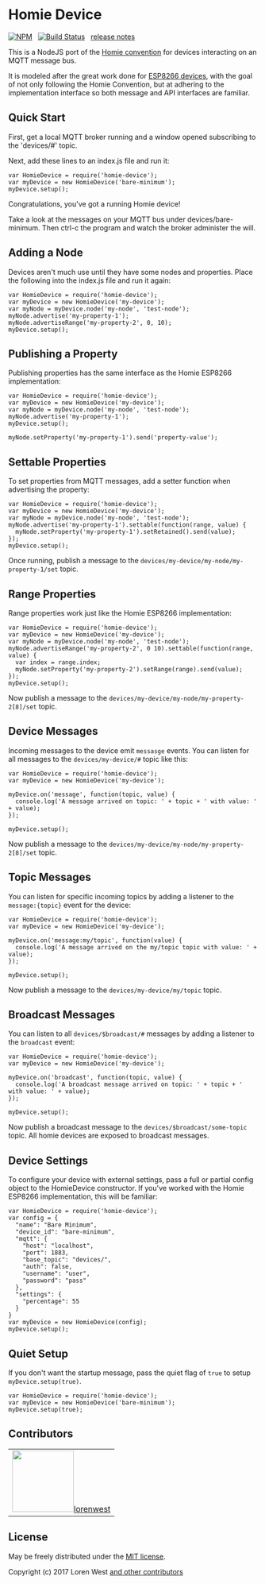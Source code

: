 Homie Device
============

[![NPM](https://nodei.co/npm/homie-device.svg?downloads=true&downloadRank=true)](https://nodei.co/npm/homie-device/)&nbsp;&nbsp;
[![Build Status](https://secure.travis-ci.org/microclimates/homie-device.svg?branch=master)](https://travis-ci.org/microclimates/homie-device)&nbsp;&nbsp;
[release notes](https://github.com/microclimates/homie-device/blob/master/History.md)

This is a NodeJS port of the [Homie convention](https://github.com/marvinroger/homie) for devices interacting on an MQTT message bus.

It is modeled after the great work done for [ESP8266 devices](https://github.com/marvinroger/homie-esp8266), with the goal of not only following the Homie Convention, but at adhering to the implementation interface so both message and API interfaces are familiar.

Quick Start
-----------

First, get a local MQTT broker running and a window opened subscribing to the 'devices/#' topic.

Next, add these lines to an index.js file and run it:

```
var HomieDevice = require('homie-device');
var myDevice = new HomieDevice('bare-minimum');
myDevice.setup();
```

Congratulations, you've got a running Homie device! 

Take a look at the messages on your MQTT bus under devices/bare-minimum. Then ctrl-c the program and watch the broker administer the will.

Adding a Node
-------------

Devices aren't much use until they have some nodes and properties. Place the following into the index.js file and run it again:

```
var HomieDevice = require('homie-device');
var myDevice = new HomieDevice('my-device');
var myNode = myDevice.node('my-node', 'test-node');
myNode.advertise('my-property-1');
myNode.advertiseRange('my-property-2', 0, 10);
myDevice.setup();
```

Publishing a Property
---------------------

Publishing properties has the same interface as the Homie ESP8266 implementation:

```
var HomieDevice = require('homie-device');
var myDevice = new HomieDevice('my-device');
var myNode = myDevice.node('my-node', 'test-node');
myNode.advertise('my-property-1');
myDevice.setup();

myNode.setProperty('my-property-1').send('property-value');
```

Settable Properties
-------------------

To set properties from MQTT messages, add a setter function when advertising the property:

```
var HomieDevice = require('homie-device');
var myDevice = new HomieDevice('my-device');
var myNode = myDevice.node('my-node', 'test-node');
myNode.advertise('my-property-1').settable(function(range, value) {
  myNode.setProperty('my-property-1').setRetained().send(value);
});
myDevice.setup();
```

Once running, publish a message to the `devices/my-device/my-node/my-property-1/set` topic.


Range Properties
----------------

Range properties work just like the Homie ESP8266 implementation:

```
var HomieDevice = require('homie-device');
var myDevice = new HomieDevice('my-device');
var myNode = myDevice.node('my-node', 'test-node');
myNode.advertiseRange('my-property-2', 0 10).settable(function(range, value) {
  var index = range.index;
  myNode.setProperty('my-property-2').setRange(range).send(value);
});
myDevice.setup();
```

Now publish a message to the `devices/my-device/my-node/my-property-2[8]/set` topic.

Device Messages
---------------

Incoming messages to the device emit `messasge` events. You can listen for all messages to the `devices/my-device/#` topic like this:

```
var HomieDevice = require('homie-device');
var myDevice = new HomieDevice('my-device');

myDevice.on('message', function(topic, value) {
  console.log('A message arrived on topic: ' + topic + ' with value: ' + value);
});

myDevice.setup();
```

Now publish a message to the `devices/my-device/my-node/my-property-2[8]/set` topic.

Topic Messages
--------------

You can listen for specific incoming topics by adding a listener to the `message:{topic}` event for the device:

```
var HomieDevice = require('homie-device');
var myDevice = new HomieDevice('my-device');

myDevice.on('message:my/topic', function(value) {
  console.log('A message arrived on the my/topic topic with value: ' + value);
});

myDevice.setup();
```

Now publish a message to the `devices/my-device/my/topic` topic.

Broadcast Messages
------------------

You can listen to all `devices/$broadcast/#` messages by adding a listener to the `broadcast` event:

```
var HomieDevice = require('homie-device');
var myDevice = new HomieDevice('my-device');

myDevice.on('broadcast', function(topic, value) {
  console.log('A broadcast message arrived on topic: ' + topic + ' with value: ' + value);
});

myDevice.setup();
```

Now publish a broadcast message to the `devices/$broadcast/some-topic` topic. All homie devices are exposed to broadcast messages.

Device Settings
---------------

To configure your device with external settings, pass a full or partial config object to the HomieDevice constructor. If you've worked with the Homie ESP8266 implementation, this will be familiar:

```
var HomieDevice = require('homie-device');
var config = {
  "name": "Bare Minimum",
  "device_id": "bare-minimum",
  "mqtt": {
    "host": "localhost",
    "port": 1883,
    "base_topic": "devices/",
    "auth": false,
    "username": "user",
    "password": "pass"
  },
  "settings": {
    "percentage": 55
  }
}
var myDevice = new HomieDevice(config);
myDevice.setup();
```

Quiet Setup
-----------

If you don't want the startup message, pass the quiet flag of `true` to setup `myDevice.setup(true)`.

```
var HomieDevice = require('homie-device');
var myDevice = new HomieDevice('bare-minimum');
myDevice.setup(true);
```


Contributors
------------
<table id="contributors"><tr><td><img width="124" src="https://avatars2.githubusercontent.com/u/373538?v=4"><a href="https://github.com/lorenwest">lorenwest</a></td></tr></table>

License
-------

May be freely distributed under the [MIT license](https://raw.githubusercontent.com/microclimates/homie-device/master/LICENSE).

Copyright (c) 2017 Loren West 
[and other contributors](https://github.com/microclimates/homie-device/graphs/contributors)

